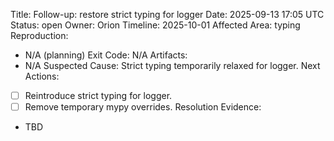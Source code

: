 Title: Follow-up: restore strict typing for logger
Date: 2025-09-13 17:05 UTC
Status: open
Owner: Orion
Timeline: 2025-10-01
Affected Area: typing
Reproduction:
  - N/A (planning)
Exit Code: N/A
Artifacts:
  - N/A
Suspected Cause: Strict typing temporarily relaxed for logger.
Next Actions:
  - [ ] Reintroduce strict typing for logger.
  - [ ] Remove temporary mypy overrides.
Resolution Evidence:
  - TBD

